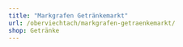 ```yaml
---
title: "Markgrafen Getränkemarkt"
url: /oberviechtach/markgrafen-getraenkemarkt/
shop: Getränke
---
```


